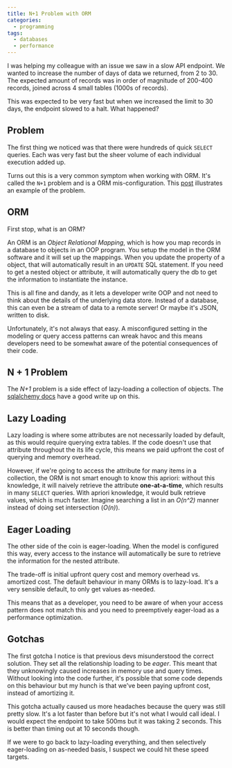 ```yaml
---
title: N+1 Problem with ORM
categories:
  - programming
tags:
  - databases
  - performance
---
```


I was helping my colleague with an issue we saw in a slow API endpoint.
We wanted to increase the number of days of data we returned, from 2 to 30.
The expected amount of records was in order of magnitude of 200-400 records, joined across 4 small tables (1000s of records).

This was expected to be very fast but when we increased the limit to 30 days, the endpoint slowed to a halt.
What happened?

## Problem

The first thing we noticed was that there were hundreds of quick `SELECT` queries.
Each was very fast but the sheer volume of each individual execution added up.

Turns out this is a very common symptom when working with ORM.
It's called the `N+1` problem and is a ORM mis-configuration.
This [post] illustrates an example of the problem.

[post]: https://www.sitepoint.com/silver-bullet-n1-problem/

## ORM

First stop, what is an ORM?

An ORM is an _Object Relational Mapping_, which is how you map records in a database to objects in an OOP program.
You setup the model in the ORM software and it will set up the mappings.
When you update the property of a object, that will automatically result in an `UPDATE` SQL statement.
If you need to get a nested object or attribute, it will automatically query the db to get the information to instantiate
the instance.

This is all fine and dandy, as it lets a developer write OOP and not need to think about the details of the underlying
data store.
Instead of a database, this can even be a stream of data to a remote server!
Or maybe it's JSON, written to disk.

Unfortunately, it's not always that easy.
A misconfigured setting in the modeling or query access patterns can wreak havoc and this means developers need to be
somewhat aware of the potential consequences of their code.

## N + 1 Problem

The _N+1_ problem is a side effect of lazy-loading a collection of objects.
The [sqlalchemy docs] have a good write up on this.

[sqlalchemy docs]: https://docs.sqlalchemy.org/en/13/glossary.html#term-n-plus-one-problem

## Lazy Loading

Lazy loading is where some attributes are not necessarily loaded by default, as this would require querying extra tables.
If the code doesn't use that attribute throughout the its life cycle, this means we paid upfront the cost of querying
and memory overhead.

However, if we're going to access the attribute for many items in a collection, the ORM is not smart enough to know this
apriori: without this knowledge, it will naively retrieve the attribute **one-at-a-time**, which results in many
`SELECT` queries.
With apriori knowledge, it would bulk retrieve values, which is much faster.
Imagine searching a list in an _O(n^2)_ manner instead of doing set intersection (_O(n)_).

## Eager Loading

The other side of the coin is eager-loading.
When the model is configured this way, every access to the instance will automatically be sure to retrieve the
information for the nested attribute.

The trade-off is initial upfront query cost and memory overhead vs. amortized cost.
The default behaviour in many ORMs is to lazy-load.
It's a very sensible default, to only get values as-needed.

This means that as a developer, you need to be aware of when your access pattern does not match this and you need to
preemptively eager-load as a performance optimization.

## Gotchas

The first gotcha I notice is that previous devs misunderstood the correct solution.
They set all the relationship loading to be _eager_.
This meant that they unknowingly caused increases in memory use and query times.
Without looking into the code further, it's possible that some code depends on this behaviour but my hunch is that we've
been paying upfront cost, instead of amortizing it.

This gotcha actually caused us more headaches because the query was still pretty slow.
It's a lot faster than before but it's not what I would call ideal.
I would expect the endpoint to take 500ms but it was taking 2 seconds.
This is better than timing out at 10 seconds though.

If we were to go back to lazy-loading everything, and then selectively eager-loading on as-needed basis, I suspect we
could hit these speed targets.
